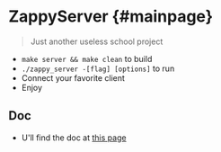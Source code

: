 # ZappyServer {#mainpage}

> Just another useless school project

-   `make server && make clean` to build
-   `./zappy_server -[flag] [options]` to run
-   Connect your favorite client
-   Enjoy

## Doc

-   U'll find the doc at [this page](https://trevisg.github.io/PSU_zappy_2017Server)
